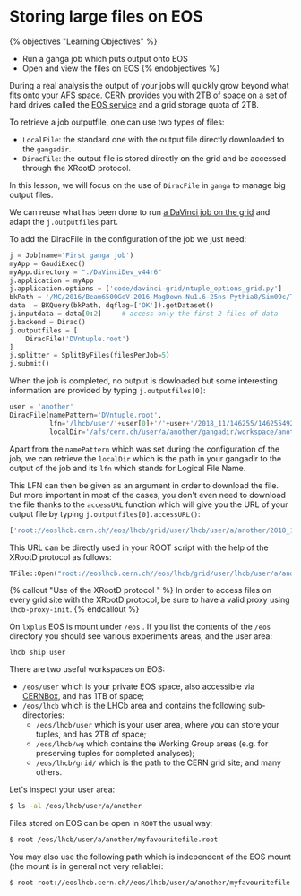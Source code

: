 # Storing large files on EOS

{% objectives "Learning Objectives" %}
* Run a ganga job which puts output onto EOS
* Open and view the files on EOS
{% endobjectives %} 

During a real analysis the output of your jobs will quickly grow
beyond what fits onto your AFS space. CERN provides you with 2TB of
space on a set of hard drives called the [EOS
service](http://information-technology.web.cern.ch/services/eos-service) and
a grid storage quota of 2TB.

To retrieve a job outputfile, one can use two types of files:  
- `LocalFile`: the standard one with the output file directly downloaded to
the `gangadir`.  
- `DiracFile`: the output file is stored directly on the grid and be accessed
through the XRootD protocol.  

In this lesson, we will focus on the use of `DiracFile` in `ganga` to manage big
output files.

We can reuse what has been done to run [a DaVinci job on the
grid](davinci-grid.md) and adapt the `j.outputfiles` part.

To add the DiracFile in the configuration of the job we just need:
```python
j = Job(name='First ganga job')
myApp = GaudiExec()
myApp.directory = "./DaVinciDev_v44r6"
j.application = myApp
j.application.options = ['code/davinci-grid/ntuple_options_grid.py']
bkPath = '/MC/2016/Beam6500GeV-2016-MagDown-Nu1.6-25ns-Pythia8/Sim09c/Trig0x6138160F/Reco16/Turbo03/Stripping28r1NoPrescalingFlagged/27163002/ALLSTREAMS.DST'
data  = BKQuery(bkPath, dqflag=['OK']).getDataset()
j.inputdata = data[0:2]     # access only the first 2 files of data
j.backend = Dirac()
j.outputfiles = [
    DiracFile('DVntuple.root')
]
j.splitter = SplitByFiles(filesPerJob=5)
j.submit()
```

When the job is completed, no output is dowloaded but some interesting
information are provided by typing `j.outputfiles[0]`:

```python
user = 'another'
DiracFile(namePattern='DVntuple.root',
          lfn='/lhcb/user/'+user[0]+'/'+user+'/2018_11/146255/146255492/DVntuple.root',
          localDir='/afs/cern.ch/user/a/another/gangadir/workspace/another/LocalXML/129/output')
```
Apart from the `namePattern` which was set during the configuration of the job,
we can retrieve the `localDir` which is the path in your gangadir to the output
of the job and its `lfn` which stands for Logical File Name.

This LFN can then be given as an argument in order to download the file. But
more important in most of the cases, you don't even need to download the file
thanks to the `accessURL` function which will give you the URL of your output
file by typing `j.outputfiles[0].accessURL()`:

```python
['root://eoslhcb.cern.ch//eos/lhcb/grid/user/lhcb/user/a/another/2018_11/146255/146255492/DVntuple.root']
```

This URL can be directly used in your ROOT script with the help of the XRootD
protocol as follows:  

```python
TFile::Open("root://eoslhcb.cern.ch//eos/lhcb/grid/user/lhcb/user/a/another/2018_11/146255/146255492/DVntuple.root")  
```  

{% callout "Use of the XRootD protocol " %}
In order to access files on every grid site with the XRootD protocol, be sure
to have a valid proxy using `lhcb-proxy-init`.
{% endcallout %} 


On `lxplus` EOS is mount under `/eos` .
If you list the contents of the `/eos` directory you should see various experiments areas, and the user area:

```output
lhcb ship user
```

There are two useful workspaces on EOS:
- `/eos/user` which is your private EOS space, also accessible via [CERNBox](https://cernbox.cern.ch/), and has 1TB of space;
- `/eos/lhcb` which is the LHCb area and contains the following sub-directories:
  - `/eos/lhcb/user` which is your user area, where you can store your tuples, and has 2TB of space;
  - `/eos/lhcb/wg` which contains the Working Group areas (e.g. for preserving tuples for completed analyses);
  - `/eos/lhcb/grid/` which is the path to the CERN grid site; and many others.

Let's inspect your user area:

```bash
$ ls -al /eos/lhcb/user/a/another
```

Files stored on EOS can be open in `ROOT` the usual way:

```bash
$ root /eos/lhcb/user/a/another/myfavouritefile.root
```

You may also use the following path which is independent of the EOS mount (the mount is in general not very reliable):

```bash
$ root root://eoslhcb.cern.ch//eos/lhcb/user/a/another/myfavouritefile.root
```
